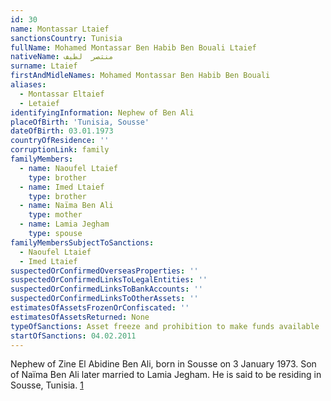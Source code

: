 ```yaml
---
id: 30
name: Montassar Ltaief
sanctionsCountry: Tunisia
fullName: Mohamed Montassar Ben Habib Ben Bouali Ltaief
nativeName: منتصر  لطيف
surname: Ltaief
firstAndMidleNames: Mohamed Montassar Ben Habib Ben Bouali
aliases:
  - Montassar Eltaief
  - Letaief
identifyingInformation: Nephew of Ben Ali
placeOfBirth: 'Tunisia, Sousse'
dateOfBirth: 03.01.1973
countryOfResidence: ''
corruptionLink: family
familyMembers:
  - name: Naoufel Ltaief
    type: brother
  - name: Imed Ltaief
    type: brother
  - name: Naïma Ben Ali
    type: mother
  - name: Lamia Jegham
    type: spouse
familyMembersSubjectToSanctions:
  - Naoufel Ltaief
  - Imed Ltaief
suspectedOrConfirmedOverseasProperties: ''
suspectedOrConfirmedLinksToLegalEntities: ''
suspectedOrConfirmedLinksToBankAccounts: ''
suspectedOrConfirmedLinksToOtherAssets: ''
estimatesOfAssetsFrozenOrConfiscated: ''
estimatesOfAssetsReturned: None
typeOfSanctions: Asset freeze and prohibition to make funds available
startOfSanctions: 04.02.2011
---
```

Nephew of Zine El Abidine Ben Ali, born in Sousse on 3 January 1973. Son of 
Naïma Ben Ali later married to Lamia Jegham. He is said to be residing in 
Sousse, Tunisia. 
[1](https://eur-lex.europa.eu/legal-content/EN/TXT/?uri=CELEX:02011R0101-20170128)
